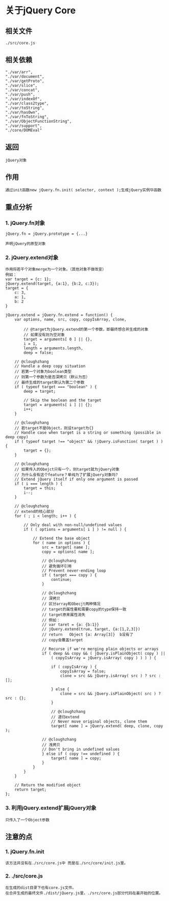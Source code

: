 # 关于jQuery Core

## 相关文件

    ./src/core.js

## 相关依赖

    "./var/arr",
    "./var/document",
    "./var/getProto",
    "./var/slice",
    "./var/concat",
    "./var/push",
    "./var/indexOf",
    "./var/class2type",
    "./var/toString",
    "./var/hasOwn",
    "./var/fnToString",
    "./var/ObjectFunctionString",
    "./var/support",
    "./core/DOMEval"

## 返回

    jQuery对象

## 作用

    通过init函数new jQuery.fn.init( selector, context );生成jQuery实例华函数

## 重点分析


### 1. jQuery.fn对象

    jQuery.fn = jQuery.prototype = {...}

    声明jQuery的原型对象

### 2. jQuery.extend对象

    作用将若干个对象merge为一个对象。（其他对象不做改变）
    例如：
    var target = {c: 1};
    jQuery.extend(target, {a:1}, {b:2, c:3});
    target = {
        c: 3,
        a: 1,
        b: 2
    }

    jQuery.extend = jQuery.fn.extend = function() {
        var options, name, src, copy, copyIsArray, clone,

            // @target为jQuery.extend的第一个参数，即最终想合并生成的对象
            // 如果没有则为空对象
            target = arguments[ 0 ] || {},
            i = 1,
            length = arguments.length,
            deep = false;

        // @cloughzhang
        // Handle a deep copy situation
        // 若第一个对象为boolean类型
        // 则第一个参数为是否深拷贝（默认为否）
        // 最终生成的target默认为第二个参数
        if ( typeof target === "boolean" ) {
            deep = target;

            // Skip the boolean and the target
            target = arguments[ i ] || {};
            i++;
        }

        // @cloughzhang
        // 若target不是Object，则设target为{}
        // Handle case when target is a string or something (possible in deep copy)
        if ( typeof target !== "object" && !jQuery.isFunction( target ) ) {
            target = {};
        }

        // @cloughzhang
        // 如果传入的Obejct只有一个，则target就为jQuery对象
        // 为什么会有这个feature？单纯为了扩展jQuery对象吗?
        // Extend jQuery itself if only one argument is passed
        if ( i === length ) {
            target = this;
            i--;
        }

        // @cloughzhang
        // extend的核心部分
        for ( ; i < length; i++ ) {

            // Only deal with non-null/undefined values
            if ( ( options = arguments[ i ] ) != null ) {

                // Extend the base object
                for ( name in options ) {
                    src = target[ name ];
                    copy = options[ name ];

                    // @cloughzhang
                    // 避免循环引用
                    // Prevent never-ending loop
                    if ( target === copy ) {
                        continue;
                    }

                    // @cloughzhang
                    // 深拷贝
                    // 区分array和Obecjt两种情况
                    // target的属性要和需要copy的type保持一致
                    // target原来属性消失
                    // 例如：
                    // var taret = {a: {b:1}}
                    // jQuery.extend(true, target, {a:[1,2,3]})
                    // return   Object {a: Array[3]}  b没有了
                    // copy会覆盖target

                    // Recurse if we're merging plain objects or arrays
                    if ( deep && copy && ( jQuery.isPlainObject( copy ) ||
                        ( copyIsArray = jQuery.isArray( copy ) ) ) ) {

                        if ( copyIsArray ) {
                            copyIsArray = false;
                            clone = src && jQuery.isArray( src ) ? src : [];

                        } else {
                            clone = src && jQuery.isPlainObject( src ) ? src : {};
                        }

                        // @cloughzhang
                        // 递归extend
                        // Never move original objects, clone them
                        target[ name ] = jQuery.extend( deep, clone, copy );

                    // @cloughzhang
                    // 浅拷贝
                    // Don't bring in undefined values
                    } else if ( copy !== undefined ) {
                        target[ name ] = copy;
                    }
                }
            }
        }

        // Return the modified object
        return target;
    };

### 3. 利用jQuery.extend扩展jQuery对象

    只传入了一个Object参数


## 注意的点

### 1. jQuery.fn.init

    该方法并没有在./src/core.js中 而是在./src/core/init.js里。

### 2. ./src/core.js

    在生成的dist目录下也有core.js文件。
    在合并生成的最终文件./dist/jQuery.js里，./src/core.js部分代码在最开始的位置。















